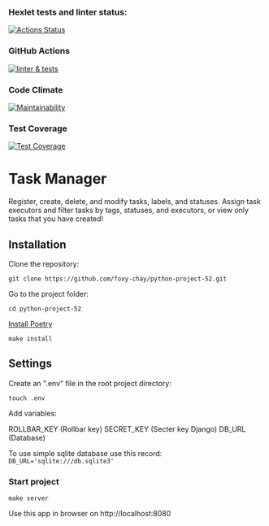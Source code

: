 ### Hexlet tests and linter status:
[![Actions Status](https://github.com/foxy-chay/python-project-52/workflows/hexlet-check/badge.svg)](https://github.com/foxy-chay/python-project-52/actions)

### GitHub Actions
[![linter & tests](https://github.com/foxy-chay/python-project-52/actions/workflows/linter&tests.yml/badge.svg)](https://github.com/foxy-chay/python-project-52/actions/workflows/linter&tests.yml)

### Code Climate
[![Maintainability](https://api.codeclimate.com/v1/badges/e38d3f4981df89d41b55/maintainability)](https://codeclimate.com/github/foxy-chay/python-project-52/maintainability)

### Test Coverage
[![Test Coverage](https://api.codeclimate.com/v1/badges/e38d3f4981df89d41b55/test_coverage)](https://codeclimate.com/github/foxy-chay/python-project-52/test_coverage)

# Task Manager

Register, create, delete, and modify tasks, labels, and statuses. Assign task executors and filter tasks by tags, statuses, and executors, or view only tasks that you have created!

## Installation

Clone the repository:

`git clone https://github.com/foxy-chay/python-project-52.git`

Go to the project folder:

`cd python-project-52`

[Install Poetry](https://python-poetry.org/docs/#installing-with-the-official-installer)

`make install`

## Settings

Create an ".env" file in the root project directory: 

`touch .env`

Add variables:

ROLLBAR_KEY (Rollbar key)
SECRET_KEY (Secter key Django)
DB_URL (Database)

To use simple sqlite database use this record: 
`DB_URL='sqlite:///db.sqlite3'`

### Start project

`make server`

Use this app in browser on http://localhost:8080

